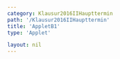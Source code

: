 ```yaml
---
category: Klausur2016IIHaupttermin
path: '/Klausur2016IIHaupttermin'
title: 'AppletB1'
type: 'Applet'

layout: nil
---
```

<link type="text/css" href="https://cdnjs.cloudflare.com/ajax/libs/jsxgraph/0.99.6/jsxgraph.css"><link rel="stylesheet" type="text/css" href="{{ site.jsxurl }}/jsxgraph.css" />
<div id="JXG75547c15-fce6-4fd8-b927-f912f3e45f76" class="jxgbox" style="width:500px; height:583px">
<script type="text/javascript">
    (function() {
	  //board
var board = JXG.JSXGraph.initBoard('JXG75547c15-fce6-4fd8-b927-f912f3e45f76', {
                boundingbox: [-1, 11, 11, -3],
                showFullscreen: true, axis: true
                
            });
            
var p = x => 0.25 * x * x - 2 * x + 2;
var g = x => 0.5 * x + 2;

var S = board.create('point', [4,-2], {name: 'S', fixed: true, color: 'blue'})

//graph 1.1
var Gp = board.create('functiongraph', [p, -1, 11], {withLabel: true, name:'p', label:{fontsize:15}});

//1.2
//graph
var Gg = board.create('functiongraph', [g, -1, 11], {color: 'gray', withLabel: true, name: 'g', label:{fontsize:15}});
//interception
var A = board.create('point', [0, 2], {name: 'A', fixed: true, size:2, label:{fontsize:15}, color:'blue'});
var C = board.create('point', [10, 7], {name: 'C', fixed: true, color:'blue', size:2, label:{fontsize:15}});

//glider
var B = board.create('glider', [6, -1, Gp], {name: 'B', color: 'orange', size:2, label:{fontsize:15}});


//D
var temp = board.create('line', [A, C], {visible: false});
var D = board.create('reflection', [B, temp], {name: 'D', color:'green', size:2, label:{fontsize:15}});

//segments
var AD = board.create('segment' ,[A,D],{color:'green'});
var AC = board.create('segment' ,[C,D],{color:'green'});
var AB = board.create('segment' ,[A,B],{color:'green'});
var BC = board.create('segment' ,[B,C],{color:'green'});
var BD = board.create('segment', [B,D], {color: 'gray'});

//angle
var M = board.create('midpoint', [B,D], {name: 'M', visible: true, color:'green'});
var AMB = board.create('angle', [A,M,B], {orthotype: 'sectordot', name: ' ', radius:1,});
var CBA = board.create('angle', [C,B,A], {orthotype: 'sectordot', name:' ', radius:1, label:{fontsize:15}});

//text
var B_T = board.create('text', [7, -1, function(){
return 'B( ' + JXG.toFixed(B.X(),2) + ', ' + JXG.toFixed(B.Y(),2) + ')';
}], {fontsize: 18});

var M_T = board.create('text', [5.7, -2.5, function(){
return 'M( ' + JXG.toFixed(M.X(),2) + ', ' + JXG.toFixed(M.Y(),2) + ')';
}], {fontsize: 18});

var area_T = board.create('text', [0.5, -2.5, function(){return 'A('+ JXG.toFixed(B.X(), 2) + ') = ' + (JXG.toFixed(-2.5 * B.X() * B.X() + 25 * B.X(),2))}], {fontsize: 18});
board.create('text', [-0.5, 10.5, '2016 HT II/III B1'], {fontsize:18});

})()
  </script>
  </div>
